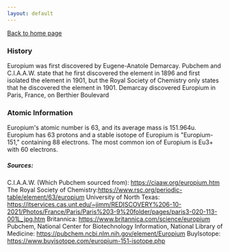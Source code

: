 ```yaml
---
layout: default
---
```

[Back to home page](./index.md)

### History
Europium was first discovered by Eugene-Anatole Demarcay. Pubchem and C.I.A.A.W. state that he first discovered the element in 1896 and first isolated the element in 1901, but the Royal Society of Chemistry only states that he discovered the element in 1901. Demarcay discovered Europium in Paris, France, on Berthier Boulevard

### Atomic Information
Europium's atomic number is 63, and its average mass is 151.964u. Europium has 63 protons and a stable isotope of Europium is "Europium-151," containing 88 electrons. The most common ion of Europium is Eu3+ with 60 electrons.












##### Sources:
C.I.A.A.W. (Which Pubchem sourced from): https://ciaaw.org/europium.htm
The Royal Society of Chemistry:https://www.rsc.org/periodic-table/element/63/europium
University of North Texas: https://itservices.cas.unt.edu/~jimm/REDISCOVERY%206-10-2021/Photos/France/Paris/Paris%203-9%20folder/pages/paris3-020-113-001L_jpg.htm
Britannica: https://www.britannica.com/science/europium
Pubchem, National Center for Biotechnology Information, National Library of Medicine: https://pubchem.ncbi.nlm.nih.gov/element/Europium
BuyIsotope: https://www.buyisotope.com/europium-151-isotope.php
